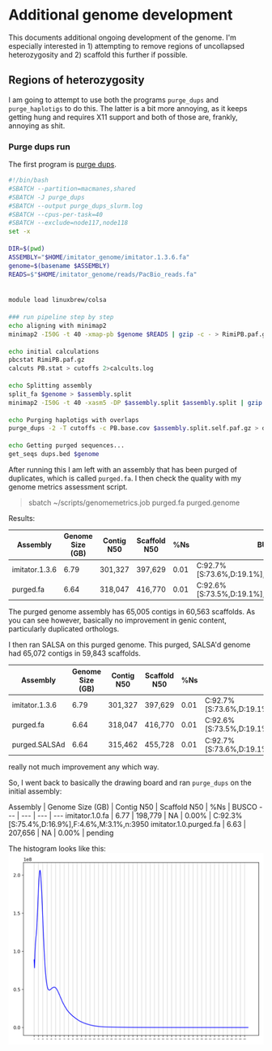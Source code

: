 # Additional genome development

This documents additional ongoing development of the genome. I'm especially interested in 1) attempting to remove regions of uncollapsed heterozygosity and 2) scaffold this further if possible.

## Regions of heterozygosity

I am going to attempt to use both the programs `purge_dups` and `purge_haplotigs` to do this. The latter is a bit more annoying, as it keeps getting hung and requires X11 support and both of those are, frankly, annoying as shit.

### Purge dups run

The first program is [purge dups](https://github.com/dfguan/purge_dups).

```bash
#!/bin/bash
#SBATCH --partition=macmanes,shared
#SBATCH -J purge_dups
#SBATCH --output purge_dups_slurm.log
#SBATCH --cpus-per-task=40
#SBATCH --exclude=node117,node118
set -x

DIR=$(pwd)
ASSEMBLY="$HOME/imitator_genome/imitator.1.3.6.fa"
genome=$(basename $ASSEMBLY)
READS=$"$HOME/imitator_genome/reads/PacBio_reads.fa"


module load linuxbrew/colsa

### run pipeline step by step
echo aligning with minimap2
minimap2 -I50G -t 40 -xmap-pb $genome $READS | gzip -c - > RimiPB.paf.gz

echo initial calculations
pbcstat RimiPB.paf.gz
calcuts PB.stat > cutoffs 2>calcults.log

echo Splitting assembly
split_fa $genome > $assembly.split
minimap2 -I50G -t 40 -xasm5 -DP $assembly.split $assembly.split | gzip -c - > $assembly.split.self.paf.gz

echo Purging haplotigs with overlaps
purge_dups -2 -T cutoffs -c PB.base.cov $assembly.split.self.paf.gz > dups.bed 2> purge_dups.log

echo Getting purged sequences...
get_seqs dups.bed $genome
```

After running this I am left with an assembly that has been purged of duplicates, which is called `purged.fa`. I then check the quality with my genome metrics assessment script.

> sbatch ~/scripts/genomemetrics.job purged.fa purged.genome

Results:

Assembly | Genome Size (GB) | Contig N50 | Scaffold N50 | %Ns | BUSCO 
--- | --- | --- | --- | --- | ---
imitator.1.3.6 | 6.79 | 301,327 | 397,629 | 0.01 | C:92.7%[S:73.6%,D:19.1%],F:4.3%,M:3.0%,n:3950
purged.fa | 6.64 | 318,047 | 416,770 | 0.01 | C:92.6%[S:73.5%,D:19.1%],F:4.3%,M:3.1%,n:3950

The purged genome assembly has 65,005 contigs in 60,563 scaffolds. As you can see however, basically no improvement in genic content, particularly duplicated orthologs.

I then ran SALSA on this purged genome. This purged, SALSA'd genome had 65,072 contigs in 59,843 scaffolds.

Assembly | Genome Size (GB) | Contig N50 | Scaffold N50 | %Ns | BUSCO 
--- | --- | --- | --- | --- | ---
imitator.1.3.6 | 6.79 | 301,327 | 397,629 | 0.01 | C:92.7%[S:73.6%,D:19.1%],F:4.3%,M:3.0%,n:3950
purged.fa | 6.64 | 318,047 | 416,770 | 0.01 | C:92.6%[S:73.5%,D:19.1%],F:4.3%,M:3.1%,n:3950
purged.SALSAd | 6.64 | 315,462 | 455,728 | 0.01 | C:92.7%[S:73.6%,D:19.1%],F:4.3%,M:3.0%,n:3950

really not much improvement any which way.

So, I went back to basically the drawing board and ran `purge_dups` on the initial assembly:


Assembly | Genome Size (GB) | Contig N50 | Scaffold N50 | %Ns | BUSCO 
--- | --- | --- | ---
imitator.1.0.fa | 6.77 | 198,779 | NA | 0.00% | C:92.3%[S:75.4%,D:16.9%],F:4.6%,M:3.1%,n:3950
imitator.1.0.purged.fa | 6.63 | 207,656 | NA | 0.00% | pending

The histogram looks like this:
![alt text](SupplementalFiles/PB.stat.png?raw=true "Why are you hovering over a dang histogram?")
